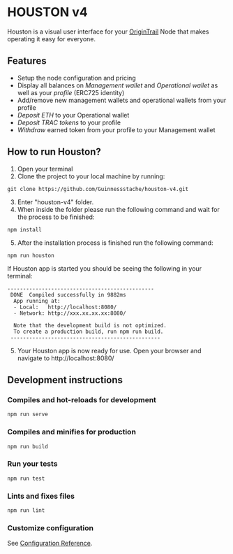 # HOUSTON v4

Houston is a visual user interface for your [OriginTrail](https://origintrail.io "OriginTrail") Node that makes operating it easy for everyone.

## Features
- Setup the node configuration and pricing
- Display all balances on *Management wallet* and *Operational wallet* as well as your *profile* (ERC725 identity)
- Add/remove new management wallets and operational wallets from your profile
- *Deposit ETH* to your Operational wallet
- *Deposit TRAC tokens* to your profile
- *Withdraw* earned token from your profile to your Management wallet 

## How to run Houston?
1. Open your terminal
2. Clone the project to your local machine by running: 

```
git clone https://github.com/Guinnessstache/houston-v4.git
```

3. Enter "houston-v4" folder.
4. When inside the folder please run the following command and wait for the process to be finished: 
```
npm install
```
5. After the installation process is finished run the following command: 
```
npm run houston
```

If Houston app is started you should be seeing the following in your terminal: 
```
-----------------------------------------------
 DONE  Compiled successfully in 9882ms                                                                                                                                                                                                                       
  App running at:
  - Local:   http://localhost:8080/
  - Network: http://xxx.xx.xx.xx:8080/

  Note that the development build is not optimized.
  To create a production build, run npm run build.
 ------------------------------------------------
```
5. Your Houston app is now ready for use. Open your browser and navigate to http://localhost:8080/



## Development instructions




### Compiles and hot-reloads for development
```
npm run serve
```

### Compiles and minifies for production
```
npm run build
```

### Run your tests
```
npm run test
```

### Lints and fixes files
```
npm run lint
```

### Customize configuration
See [Configuration Reference](https://cli.vuejs.org/config/).
